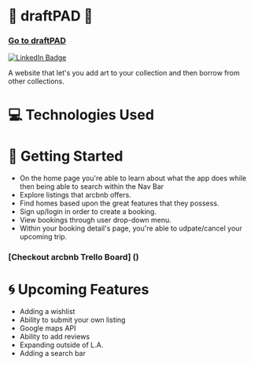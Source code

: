 #  🎨 draftPAD  🎨

###  [Go to draftPAD](https://draftpad.herokuapp.com/)

[![LinkedIn Badge](https://img.shields.io/badge/-@mjmickd-blue?style=flat&logo=Linkedin&logoColor=black)](https://www.linkedin.com/in/mjmickd/)

A website that let's you add art to your collection and then borrow from other collections. 
</div>

<!-- # 🌟 Screenshots
<img src="https://i.imgur.com/Grz2E1x.png"> 
<img src="https://i.imgur.com/JuhkJys.png">
<img src="https://i.imgur.com/aLVyxkx.png">
<img src="https://i.imgur.com/EYpqYMW.png">
<img src="https://i.imgur.com/lypKPIx.png">
<img src="https://i.imgur.com/zZMVTpt.png"> -->


# 💻 Technologies Used
<!-- - ![Express]
- ![JavaScript]
- ![VSCode]
- ![React]
- ![Mongoose]
- ![Trello]
- ![Heroku]
- ![Github]
- ![Axios]
- ![jsonwebtoken] -->




# 📝 Getting Started 
- On the home page you're able to learn about what the app does while then being able to search within the Nav Bar 
- Explore listings that arcbnb offers.
- Find homes based upon the great features that they possess.  
- Sign up/login in order to create a booking.
- View bookings through user drop-down menu. 
- Within your booking detail's page, you're able to udpate/cancel your upcoming trip. 
 

###  [Checkout arcbnb Trello Board] ()


# 🌀 Upcoming Features
- Adding a wishlist 
- Ability to submit your own listing 
- Google maps API 
- Ability to add reviews
- Expanding outside of L.A. 
- Adding a search bar 